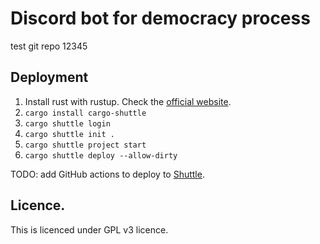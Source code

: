 # Discord bot for democracy process

test git repo 12345

## Deployment
1. Install rust with rustup. Check the [official website](https://rustup.rs).
2. `cargo install cargo-shuttle`
3. `cargo shuttle login`
4. `cargo shuttle init .`
5. `cargo shuttle project start`
6. `cargo shuttle deploy --allow-dirty`

TODO: add GitHub actions to deploy to [Shuttle](https:/www.shuttle.rs).

## Licence.
This is licenced under GPL v3 licence.
